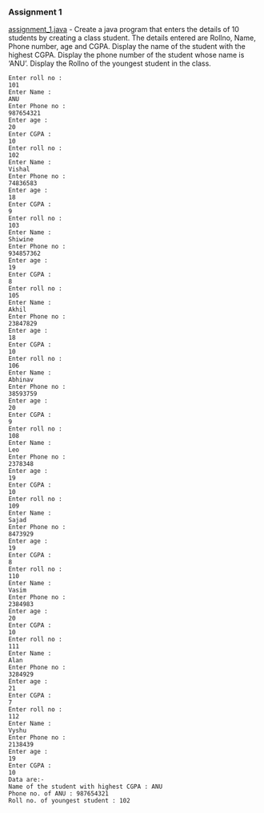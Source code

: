 ### Assignment 1

[assignment_1.java](https://github.com/akkupy/JavaS3/blob/master/Java_Assignment/Assignment_1/assignment-1.java) - Create a java program that enters the details of 10 students by creating a class student. The details entered are Rollno, Name, Phone number, age and CGPA. Display the name of the student with the highest CGPA. Display the phone number of the student whose name is ‘ANU’. Display the Rollno of the youngest student in the class.

```
Enter roll no : 
101
Enter Name : 
ANU
Enter Phone no : 
987654321
Enter age : 
20
Enter CGPA : 
10
Enter roll no : 
102
Enter Name : 
Vishal
Enter Phone no : 
74836583
Enter age : 
18
Enter CGPA : 
9
Enter roll no : 
103
Enter Name : 
Shiwine
Enter Phone no : 
934857362 
Enter age : 
19
Enter CGPA : 
8
Enter roll no : 
105
Enter Name : 
Akhil
Enter Phone no : 
23847829
Enter age : 
18
Enter CGPA : 
10
Enter roll no : 
106
Enter Name : 
Abhinav
Enter Phone no : 
38593759
Enter age : 
20
Enter CGPA : 
9
Enter roll no : 
108
Enter Name : 
Leo
Enter Phone no : 
2378348
Enter age : 
19
Enter CGPA : 
10
Enter roll no : 
109
Enter Name : 
Sajad
Enter Phone no : 
8473929
Enter age : 
19
Enter CGPA : 
8
Enter roll no : 
110
Enter Name : 
Vasim
Enter Phone no : 
2384983 
Enter age : 
20
Enter CGPA : 
10
Enter roll no : 
111
Enter Name : 
Alan
Enter Phone no : 
3284929
Enter age : 
21
Enter CGPA : 
7
Enter roll no : 
112
Enter Name : 
Vyshu
Enter Phone no : 
2138439
Enter age : 
19
Enter CGPA : 
10
Data are:- 
Name of the student with highest CGPA : ANU
Phone no. of ANU : 987654321
Roll no. of youngest student : 102
```  



